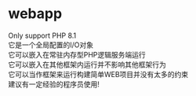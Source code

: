 # webapp
Only support PHP 8.1  
它是一个全局配置的I/O对象  
它可以嵌入在常驻内存型PHP逻辑服务端运行  
它可以嵌入在其他框架内运行并不影响其他框架行为  
它可以当作框架来运行构建简单WEB项目并没有太多的约束  
建议有一定经验的程序员使用!  
